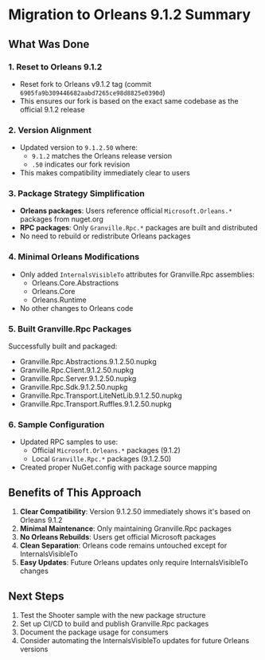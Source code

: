 # Migration to Orleans 9.1.2 Summary

## What Was Done

### 1. Reset to Orleans 9.1.2
- Reset fork to Orleans v9.1.2 tag (commit `6905fa9b309446682aabd7265ce98d8825e0390d`)
- This ensures our fork is based on the exact same codebase as the official 9.1.2 release

### 2. Version Alignment
- Updated version to `9.1.2.50` where:
  - `9.1.2` matches the Orleans release version
  - `.50` indicates our fork revision
- This makes compatibility immediately clear to users

### 3. Package Strategy Simplification
- **Orleans packages**: Users reference official `Microsoft.Orleans.*` packages from nuget.org
- **RPC packages**: Only `Granville.Rpc.*` packages are built and distributed
- No need to rebuild or redistribute Orleans packages

### 4. Minimal Orleans Modifications
- Only added `InternalsVisibleTo` attributes for Granville.Rpc assemblies:
  - Orleans.Core.Abstractions
  - Orleans.Core
  - Orleans.Runtime
- No other changes to Orleans code

### 5. Built Granville.Rpc Packages
Successfully built and packaged:
- Granville.Rpc.Abstractions.9.1.2.50.nupkg
- Granville.Rpc.Client.9.1.2.50.nupkg
- Granville.Rpc.Server.9.1.2.50.nupkg
- Granville.Rpc.Sdk.9.1.2.50.nupkg
- Granville.Rpc.Transport.LiteNetLib.9.1.2.50.nupkg
- Granville.Rpc.Transport.Ruffles.9.1.2.50.nupkg

### 6. Sample Configuration
- Updated RPC samples to use:
  - Official `Microsoft.Orleans.*` packages (9.1.2)
  - Local `Granville.Rpc.*` packages (9.1.2.50)
- Created proper NuGet.config with package source mapping

## Benefits of This Approach

1. **Clear Compatibility**: Version 9.1.2.50 immediately shows it's based on Orleans 9.1.2
2. **Minimal Maintenance**: Only maintaining Granville.Rpc packages
3. **No Orleans Rebuilds**: Users get official Microsoft packages
4. **Clean Separation**: Orleans code remains untouched except for InternalsVisibleTo
5. **Easy Updates**: Future Orleans updates only require InternalsVisibleTo changes

## Next Steps

1. Test the Shooter sample with the new package structure
2. Set up CI/CD to build and publish Granville.Rpc packages
3. Document the package usage for consumers
4. Consider automating the InternalsVisibleTo updates for future Orleans versions